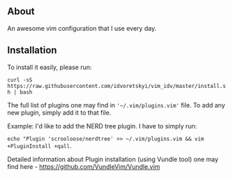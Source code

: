 ## About 

An awesome vim configuration that I use every day.

## Installation

To install it easily, please run:

`curl -sS
https://raw.githubusercontent.com/idvoretskyi/vim_idv/master/install.sh | bash`

The full list of plugins one may find in `'~/.vim/plugins.vim'` file. To add any
new plugin, simply add it to that file.

Example: I'd like to add the NERD tree plugin.
I have to simply run:

`echo "Plugin 'scrooloose/nerdtree' >> ~/.vim/plugins.vim && vim +PluginInstall +qall`.

Detailed information about Plugin installation (using Vundle tool) one may find here -
https://github.com/VundleVim/Vundle.vim
